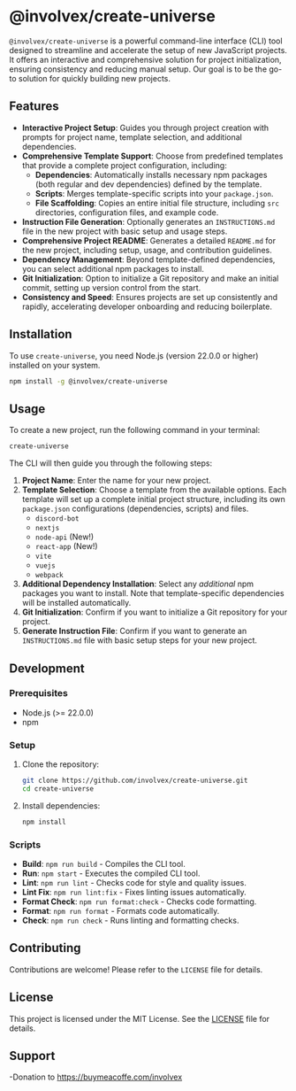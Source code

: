 # @involvex/create-universe

`@involvex/create-universe` is a powerful command-line interface (CLI) tool designed to streamline and accelerate the setup of new JavaScript projects. It offers an interactive and comprehensive solution for project initialization, ensuring consistency and reducing manual setup. Our goal is to be the go-to solution for quickly building new projects.

## Features

*   **Interactive Project Setup**: Guides you through project creation with prompts for project name, template selection, and additional dependencies.
*   **Comprehensive Template Support**: Choose from predefined templates that provide a complete project configuration, including:
    *   **Dependencies**: Automatically installs necessary npm packages (both regular and dev dependencies) defined by the template.
    *   **Scripts**: Merges template-specific scripts into your `package.json`.
    *   **File Scaffolding**: Copies an entire initial file structure, including `src` directories, configuration files, and example code.
*   **Instruction File Generation**: Optionally generates an `INSTRUCTIONS.md` file in the new project with basic setup and usage steps.
*   **Comprehensive Project README**: Generates a detailed `README.md` for the new project, including setup, usage, and contribution guidelines.
*   **Dependency Management**: Beyond template-defined dependencies, you can select additional npm packages to install.
*   **Git Initialization**: Option to initialize a Git repository and make an initial commit, setting up version control from the start.
*   **Consistency and Speed**: Ensures projects are set up consistently and rapidly, accelerating developer onboarding and reducing boilerplate.

## Installation

To use `create-universe`, you need Node.js (version 22.0.0 or higher) installed on your system.

```bash
npm install -g @involvex/create-universe
```

## Usage

To create a new project, run the following command in your terminal:

```bash
create-universe
```

The CLI will then guide you through the following steps:

1.  **Project Name**: Enter the name for your new project.
2.  **Template Selection**: Choose a template from the available options. Each template will set up a complete initial project structure, including its own `package.json` configurations (dependencies, scripts) and files.
    *   `discord-bot`
    *   `nextjs`
    *   `node-api` (New!)
    *   `react-app` (New!)
    *   `vite`
    *   `vuejs`
    *   `webpack`
3.  **Additional Dependency Installation**: Select any *additional* npm packages you want to install. Note that template-specific dependencies will be installed automatically.
4.  **Git Initialization**: Confirm if you want to initialize a Git repository for your project.
5.  **Generate Instruction File**: Confirm if you want to generate an `INSTRUCTIONS.md` file with basic setup steps for your new project.

## Development

### Prerequisites

*   Node.js (>= 22.0.0)
*   npm

### Setup

1.  Clone the repository:
    ```bash
    git clone https://github.com/involvex/create-universe.git
    cd create-universe
    ```
2.  Install dependencies:
    ```bash
    npm install
    ```

### Scripts

*   **Build**: `npm run build` - Compiles the CLI tool.
*   **Run**: `npm start` - Executes the compiled CLI tool.
*   **Lint**: `npm run lint` - Checks code for style and quality issues.
*   **Lint Fix**: `npm run lint:fix` - Fixes linting issues automatically.
*   **Format Check**: `npm run format:check` - Checks code formatting.
*   **Format**: `npm run format` - Formats code automatically.
*   **Check**: `npm run check` - Runs linting and formatting checks.

## Contributing

Contributions are welcome! Please refer to the `LICENSE` file for details.

## License

This project is licensed under the MIT License. See the [LICENSE](LICENSE) file for details.

## Support

-Donation to https://buymeacoffe.com/involvex